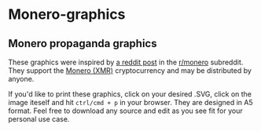 # Monero-graphics

## Monero propaganda graphics

These graphics were inspired by [a reddit post](https://www.reddit.com/r/Monero/comments/7jvccx/wrocław_poland_today/) in the [r/monero](www.reddit.com/r/monero) subreddit. They support the [Monero (XMR)](www.getmonero.org) cryptocurrency and may be distributed by anyone.

If you'd like to print these graphics, click on your desired .SVG, click on the image iteself and hit `ctrl/cmd + p` in your browser. They are designed in A5 format. Feel free to download any source and edit as you see fit for your personal use case.

